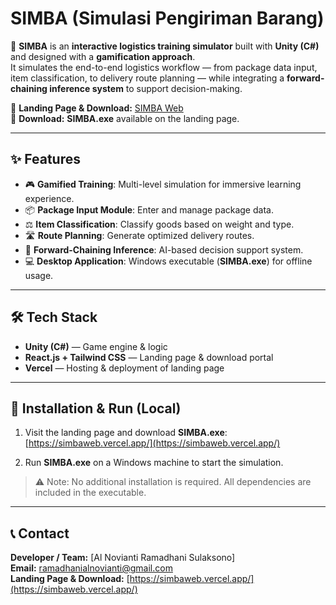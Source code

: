 # SIMBA (Simulasi Pengiriman Barang)

🚚 **SIMBA** is an **interactive logistics training simulator** built with **Unity (C#)** and designed with a **gamification approach**.  
It simulates the end-to-end logistics workflow — from package data input, item classification, to delivery route planning — while integrating a **forward-chaining inference system** to support decision-making.

🔗 **Landing Page & Download:** [SIMBA Web](https://simbaweb.vercel.app/)  
💾 **Download:** **SIMBA.exe** available on the landing page.

---

## ✨ Features

- 🎮 **Gamified Training**: Multi-level simulation for immersive learning experience.
- 📦 **Package Input Module**: Enter and manage package data.
- ⚖️ **Item Classification**: Classify goods based on weight and type.
- 🛣️ **Route Planning**: Generate optimized delivery routes.
- 🤖 **Forward-Chaining Inference**: AI-based decision support system.
- 💻 **Desktop Application**: Windows executable (**SIMBA.exe**) for offline usage.

---

## 🛠 Tech Stack

- **Unity (C#)** — Game engine & logic
- **React.js + Tailwind CSS** — Landing page & download portal
- **Vercel** — Hosting & deployment of landing page

---

## 🚀 Installation & Run (Local)

1. Visit the landing page and download **SIMBA.exe**:  
   [https://simbaweb.vercel.app/](https://simbaweb.vercel.app/)

2. Run **SIMBA.exe** on a Windows machine to start the simulation.

> ⚠️ Note: No additional installation is required. All dependencies are included in the executable.

---

## 📞 Contact

**Developer / Team:** [Al Novianti Ramadhani Sulaksono]  
**Email:** ramadhanialnovianti@gmail.com  
**Landing Page & Download:** [https://simbaweb.vercel.app/](https://simbaweb.vercel.app/)
